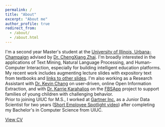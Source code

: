 ```yaml
---
permalink: /
title: "About"
excerpt: "About me"
author_profile: true
redirect_from: 
  - /about/
  - /about.html
---
```


I'm a second year Master's student at the [University of Illinois, Urbana-Champaign](https://cs.illinois.edu/) advised by [Dr. ChengXiang Zhai](http://czhai.cs.illinois.edu/). I'm broadly interested in the applications of Text Mining, Natural Language Processing, and Human-Computer Interaction, especially for building intelligent education platforms. My recent work includes augmenting lecture slides with expository text from textbooks and [links to other slides](http://bhaavya.github.io/files/wos_wip.pdf). I'm also working as a Research Assistant with [Dr. Kevin Chang](http://www.forwarddatalab.org/kevinccchang) on user-driven, online Open Information Extraction, and with [Dr. Karrie Karahalios](http://social.cs.uiuc.edu/people/kkarahal.html) on the [FBSApp](http://fbs.vkcsites.org/) project to support families of young children with challenging behavior. <br>
Prior to joining UIUC for M.S., I worked at [Gartner Inc.](https://www.gartner.com/en) as a Junior Data Scientist for two years ([Short Employee Spotlight video](https://www.youtube.com/watch?v=wx9wXUjYo5k)) after completing my Bachelor's in Computer Science from UIUC. 


[View CV](http://bhaavya.github.io/files/resume_bhavya.pdf)


